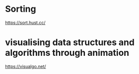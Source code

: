 # Sorting  
https://sort.hust.cc/

# visualising data structures and algorithms through animation  
https://visualgo.net/

